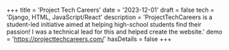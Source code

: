 +++
title = 'Project Tech Careers'
date = '2023-12-01'
draft = false
tech = 'Django, HTML, JavaScript/React'
description = 'ProjectTechCareers is a student-led initiative aimed at helping high-school students find their passion! I was a technical lead for this and helped create the website.'
demo = 'https://projecttechcareers.com/'
hasDetails = false
+++

